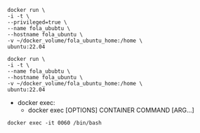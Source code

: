 ```shell
docker run \
-i -t \
--privileged=true \
--name fola_ububtu \
--hostname fola_ubuntu \
-v ~/docker_volume/fola_ubuntu_home:/home \
ubuntu:22.04
```

```shell
docker run \
-i -t \
--name fola_ububtu \
--hostname fola_ubuntu \
-v ~/docker_volume/fola_ubuntu_home:/home \
ubuntu:22.04
```



* docker exec:
  * docker exec [OPTIONS] CONTAINER COMMAND [ARG...]
```shell
docker exec -it 0060 /bin/bash
```